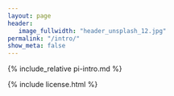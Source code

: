 ```yaml
---
layout: page
header:
   image_fullwidth: "header_unsplash_12.jpg"
permalink: "/intro/"
show_meta: false
---
```


{% include_relative pi-intro.md %}

{% include license.html %}
